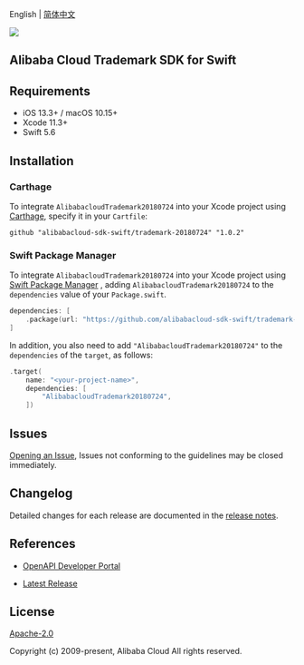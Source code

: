 English | [简体中文](README-CN.md)

![](https://aliyunsdk-pages.alicdn.com/icons/AlibabaCloud.svg)

## Alibaba Cloud Trademark SDK for Swift

## Requirements

- iOS 13.3+ / macOS 10.15+
- Xcode 11.3+
- Swift 5.6

## Installation

### Carthage

To integrate `AlibabacloudTrademark20180724` into your Xcode project using [Carthage](https://github.com/Carthage/Carthage), specify it in your `Cartfile`:

```ogdl
github "alibabacloud-sdk-swift/trademark-20180724" "1.0.2"
```

### Swift Package Manager

To integrate `AlibabacloudTrademark20180724` into your Xcode project using [Swift Package Manager](https://swift.org/package-manager/) , adding `AlibabacloudTrademark20180724` to the `dependencies` value of your `Package.swift`.

```swift
dependencies: [
    .package(url: "https://github.com/alibabacloud-sdk-swift/trademark-20180724.git", from: "1.0.2")
]
```

In addition, you also need to add `"AlibabacloudTrademark20180724"` to the `dependencies` of the `target`, as follows:

```swift
.target(
    name: "<your-project-name>",
    dependencies: [
        "AlibabacloudTrademark20180724",
    ])
```

## Issues

[Opening an Issue](https://github.com/alibabacloud-sdk-swift/trademark-20180724/issues/new), Issues not conforming to the guidelines may be closed immediately.

## Changelog

Detailed changes for each release are documented in the [release notes](./ChangeLog.txt).

## References

* [OpenAPI Developer Portal](https://next.api.alibabacloud.com/home)
- [Latest Release](https://github.com/alibabacloud-sdk-swift/trademark-20180724)

## License

[Apache-2.0](http://www.apache.org/licenses/LICENSE-2.0)

Copyright (c) 2009-present, Alibaba Cloud All rights reserved.
